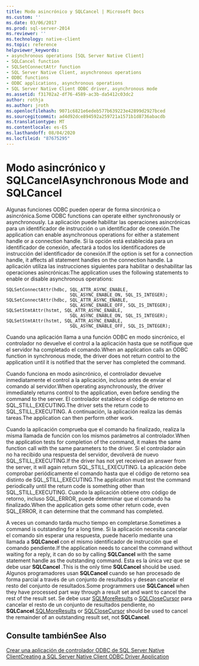 ```yaml
---
title: Modo asincrónico y SQLCancel | Microsoft Docs
ms.custom: ''
ms.date: 03/06/2017
ms.prod: sql-server-2014
ms.reviewer: ''
ms.technology: native-client
ms.topic: reference
helpviewer_keywords:
- asynchronous operations [SQL Server Native Client]
- SQLCancel function
- SQLSetConnectAttr function
- SQL Server Native Client, asynchronous operations
- ODBC functions
- ODBC applications, asynchronous operations
- SQL Server Native Client ODBC driver, asynchronous mode
ms.assetid: f31702a2-df76-4589-ac3b-da5412c03dc2
author: rothja
ms.author: jroth
ms.openlocfilehash: 9071c6821e6edeb577b639223e42899d2927bced
ms.sourcegitcommit: ad4d92dce894592a259721a1571b1d8736abacdb
ms.translationtype: MT
ms.contentlocale: es-ES
ms.lasthandoff: 08/04/2020
ms.locfileid: "87675295"
---
```

# <a name="asynchronous-mode-and-sqlcancel"></a><span data-ttu-id="8ff83-102">Modo asincrónico y SQLCancel</span><span class="sxs-lookup"><span data-stu-id="8ff83-102">Asynchronous Mode and SQLCancel</span></span>
  <span data-ttu-id="8ff83-103">Algunas funciones ODBC pueden operar de forma sincrónica o asincrónica.</span><span class="sxs-lookup"><span data-stu-id="8ff83-103">Some ODBC functions can operate either synchronously or asynchronously.</span></span> <span data-ttu-id="8ff83-104">La aplicación puede habilitar las operaciones asincrónicas para un identificador de instrucción o un identificador de conexión.</span><span class="sxs-lookup"><span data-stu-id="8ff83-104">The application can enable asynchronous operations for either a statement handle or a connection handle.</span></span> <span data-ttu-id="8ff83-105">Si la opción está establecida para un identificador de conexión, afectará a todos los identificadores de instrucción del identificador de conexión.</span><span class="sxs-lookup"><span data-stu-id="8ff83-105">If the option is set for a connection handle, it affects all statement handles on the connection handle.</span></span> <span data-ttu-id="8ff83-106">La aplicación utiliza las instrucciones siguientes para habilitar o deshabilitar las operaciones asincrónicas:</span><span class="sxs-lookup"><span data-stu-id="8ff83-106">The application uses the following statements to enable or disable asynchronous operations:</span></span>  
  
```  
SQLSetConnectAttr(hdbc, SQL_ATTR_ASYNC_ENABLE,  
                        SQL_ASYNC_ENABLE_ON, SQL_IS_INTEGER);  
SQLSetConnectAttr(hdbc, SQL_ATTR_ASYNC_ENABLE,  
                        SQL_ASYNC_ENABLE_OFF, SQL_IS_INTEGER);  
SQLSetStmtAttr(hstmt, SQL_ATTR_ASYNC_ENABLE,  
                        SQL_ASYNC_ENABLE_ON, SQL_IS_INTEGER);  
SQLSetStmtAttr(hstmt, SQL_ATTR_ASYNC_ENABLE,  
                        SQL_ASYNC_ENABLE_OFF, SQL_IS_INTEGER);  
```  
  
 <span data-ttu-id="8ff83-107">Cuando una aplicación llama a una función ODBC en modo sincrónico, el controlador no devuelve el control a la aplicación hasta que se notifique que el servidor ha completado el comando.</span><span class="sxs-lookup"><span data-stu-id="8ff83-107">When an application calls an ODBC function in synchronous mode, the driver does not return control to the application until it is notified that the server has completed the command.</span></span>  
  
 <span data-ttu-id="8ff83-108">Cuando funciona en modo asincrónico, el controlador devuelve inmediatamente el control a la aplicación, incluso antes de enviar el comando al servidor.</span><span class="sxs-lookup"><span data-stu-id="8ff83-108">When operating asynchronously, the driver immediately returns control to the application, even before sending the command to the server.</span></span> <span data-ttu-id="8ff83-109">El controlador establece el código de retorno en SQL_STILL_EXECUTING.</span><span class="sxs-lookup"><span data-stu-id="8ff83-109">The driver sets the return code to SQL_STILL_EXECUTING.</span></span> <span data-ttu-id="8ff83-110">A continuación, la aplicación realiza las demás tareas.</span><span class="sxs-lookup"><span data-stu-id="8ff83-110">The application can then perform other work.</span></span>  
  
 <span data-ttu-id="8ff83-111">Cuando la aplicación comprueba que el comando ha finalizado, realiza la misma llamada de función con los mismos parámetros al controlador.</span><span class="sxs-lookup"><span data-stu-id="8ff83-111">When the application tests for completion of the command, it makes the same function call with the same parameters to the driver.</span></span> <span data-ttu-id="8ff83-112">Si el controlador aún no ha recibido una respuesta del servidor, devolverá de nuevo SQL_STILL_EXECUTING.</span><span class="sxs-lookup"><span data-stu-id="8ff83-112">If the driver has not yet received an answer from the server, it will again return SQL_STILL_EXECUTING.</span></span> <span data-ttu-id="8ff83-113">La aplicación debe comprobar periódicamente el comando hasta que el código de retorno sea distinto de SQL_STILL_EXECUTING.</span><span class="sxs-lookup"><span data-stu-id="8ff83-113">The application must test the command periodically until the return code is something other than SQL_STILL_EXECUTING.</span></span> <span data-ttu-id="8ff83-114">Cuando la aplicación obtiene otro código de retorno, incluso SQL_ERROR, puede determinar que el comando ha finalizado.</span><span class="sxs-lookup"><span data-stu-id="8ff83-114">When the application gets some other return code, even SQL_ERROR, it can determine that the command has completed.</span></span>  
  
 <span data-ttu-id="8ff83-115">A veces un comando tarda mucho tiempo en completarse.</span><span class="sxs-lookup"><span data-stu-id="8ff83-115">Sometimes a command is outstanding for a long time.</span></span> <span data-ttu-id="8ff83-116">Si la aplicación necesita cancelar el comando sin esperar una respuesta, puede hacerlo mediante una llamada a **SQLCancel** con el mismo identificador de instrucción que el comando pendiente.</span><span class="sxs-lookup"><span data-stu-id="8ff83-116">If the application needs to cancel the command without waiting for a reply, it can do so by calling **SQLCancel** with the same statement handle as the outstanding command.</span></span> <span data-ttu-id="8ff83-117">Esta es la única vez que se debe usar **SQLCancel** .</span><span class="sxs-lookup"><span data-stu-id="8ff83-117">This is the only time **SQLCancel** should be used.</span></span> <span data-ttu-id="8ff83-118">Algunos programadores usan **SQLCancel** cuando se han procesado de forma parcial a través de un conjunto de resultados y desean cancelar el resto del conjunto de resultados.</span><span class="sxs-lookup"><span data-stu-id="8ff83-118">Some programmers use **SQLCancel** when they have processed part way through a result set and want to cancel the rest of the result set.</span></span> <span data-ttu-id="8ff83-119">Se debe usar [SQLMoreResults](../../native-client-odbc-api/sqlmoreresults.md) o [SQLCloseCursor](../../native-client-odbc-api/sqlclosecursor.md) para cancelar el resto de un conjunto de resultados pendiente, no **SQLCancel**.</span><span class="sxs-lookup"><span data-stu-id="8ff83-119">[SQLMoreResults](../../native-client-odbc-api/sqlmoreresults.md) or [SQLCloseCursor](../../native-client-odbc-api/sqlclosecursor.md) should be used to cancel the remainder of an outstanding result set, not **SQLCancel**.</span></span>  
  
## <a name="see-also"></a><span data-ttu-id="8ff83-120">Consulte también</span><span class="sxs-lookup"><span data-stu-id="8ff83-120">See Also</span></span>  
 [<span data-ttu-id="8ff83-121">Crear una aplicación de controlador ODBC de SQL Server Native Client</span><span class="sxs-lookup"><span data-stu-id="8ff83-121">Creating a SQL Server Native Client ODBC Driver Application</span></span>](creating-a-driver-application.md)  
  
  

